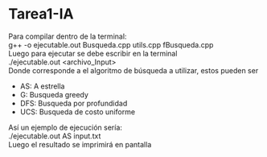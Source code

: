 # Tarea1-IA
Para compilar dentro de la terminal:<br>
g++ -o ejecutable.out Busqueda.cpp utils.cpp fBusqueda.cpp <br>
Luego para ejecutar se debe escribir en la terminal<br>
./ejecutable.out <algoritmo> <archivo_Input><br>
Donde <algoritmo> corresponde a el algoritmo de búsqueda a utilizar, estos pueden ser<br>
<ul>
  <li>AS: A estrella</li>
  <li>G: Busqueda greedy</li>
  <li>DFS: Busqueda por profundidad</li>
  <li>UCS: Busqueda de costo uniforme</li>
  </ul>
<p>
  Así un ejemplo de ejecución sería:<br>
  ./ejecutable.out AS input.txt<br>
  Luego el resultado se imprimirá en pantalla<br>
  </p>
